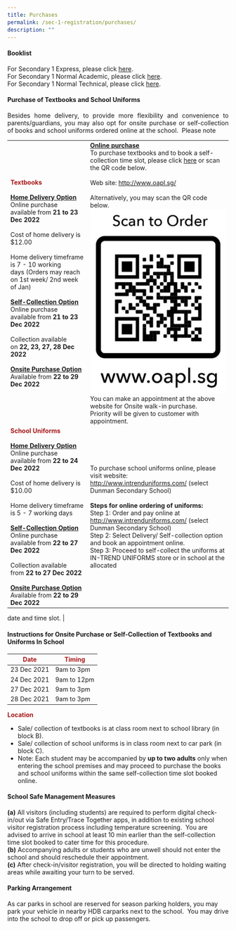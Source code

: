 ```yaml
---
title: Purchases
permalink: /sec-1-registration/purchases/
description: ""
---
```

#### Booklist

For Secondary 1 Express, please click <a href="/files/Sec%201%20Registration/Sec1Exp2023_BookListAndStationeryList.pdf" target="_blank">here</a>.<br>
For Secondary 1 Normal Academic, please click <a href="/files/Sec%201%20Registration/Sec1NA2023_BookListAndStationeryList.pdf" target="_blank">here</a>.<br>
For Secondary 1 Normal Technical, please click <a href="/files/Sec%201%20Registration/Sec1NT2023_BookListAndStationeryList.pdf" target="_blank">here</a>.

#### Purchase of Textbooks and School Uniforms

<p style="text-align: justify;">Besides home delivery, to provide more flexibility and convenience to parents/guardians, you may also opt for onsite purchase or self-collection of books and school uniforms ordered online at the school.  Please note</p>

| | |
| -------- | -------- |
| <span style = "color: #a61818"> <b>Textbooks</b></span><br><br>**<u>Home Delivery Option</u>**<br>Online purchase available from **21 to 23 Dec 2022**<br><br>Cost of home delivery is $12.00<br><br>Home delivery timeframe is 7 - 10 working days (Orders may reach on 1st week/ 2nd week of Jan)<br><br>**<u>Self-Collection Option</u>**<br>Online purchase available from **21 to 23 Dec 2022**<br><br>Collection available on **22, 23, 27, 28 Dec 2022**<br><br>**<u>Onsite Purchase Option</u>**<br>Available from **22 to 29 Dec 2022**     | **<u>Online purchase</u>**<br>To purchase textbooks and to book a self-collection time slot, please click <a href="http://www.oapl.sg/" target="_blank">here</a> or scan the QR code below.<br><br>Web site: <a href="http://www.oapl.sg/" target="_blank">http://www.oapl.sg/</a><br><br>Alternatively, you may scan the QR code below.<br>![](/images/Sec%201%20Registration/OnlinePurchase_OAPL.jpg)<br>You can make an appointment at the above website for Onsite walk-in purchase.<br>Priority will be given to customer with appointment.    |
| <span style = "color: #a61818"> <b>School Uniforms</b></span><br><br>**<u>Home Delivery Option</u>**<br>Online purchase available from **22 to 24 Dec 2022**<br><br>Cost of home delivery is $10.00<br><br>Home delivery timeframe is 5 - 7 working days<br><br>**<u>Self-Collection Option</u>**<br>Online purchase available from **22 to 27 Dec 2022**<br><br>Collection available from **22 to 27 Dec 2022**<br><br>**<u>Onsite Purchase Option</u>**<br>Available from **22 to 29 Dec 2022**     | To purchase school uniforms online, please visit website: <a href="http://www.intrenduniforms.com/" target="_blank">http://www.intrenduniforms.com/</a> (select Dunman Secondary School)<br><br>**Steps for online ordering of uniforms:**<br>Step 1: Order and pay online at <a href="http://www.intrenduniforms.com/" target="_blank">http://www.intrenduniforms.com/</a> (select Dunman Secondary School)<br>Step 2: Select Delivery/ Self-collection option and book an appointment online.<br>Step 3: Proceed to self-collect the uniforms at IN-TREND UNIFORMS store or in school at the allocated

date and time slot.    |



#### Instructions for Onsite Purchase or Self-Collection of Textbooks and Uniforms In School

| <span style = "color: #a61818">Date</span> | <span style = "color: #a61818">Timing</span> |
| -------- | -------- |
| 23 Dec 2021     | 9am to 3pm     |
| 24 Dec 2021    | 9am to 12pm     |
| 27 Dec 2021     | 9am to 3pm     |
| 28 Dec 2021     | 9am to 3pm     |

<span style = "color: #a61818"> <b>Location</b></span><br>
* Sale/ collection of textbooks is at class room next to school library (in block B).<br>
* Sale/ collection of school uniforms is in class room next to car park (in block C).<br>
* Note: Each student may be accompanied by **up to two adults** only when entering the school premises and may proceed to purchase the books and school uniforms within the same self-collection time slot booked online.

#### School Safe Management Measures

**(a)** All visitors (including students) are required to perform digital check-in/out via Safe Entry/Trace Together apps, in addition to existing school visitor registration process including temperature screening.  You are advised to arrive in school at least 10 min earlier than the self-collection time slot booked to cater time for this procedure.<br>
**(b)** Accompanying adults or students who are unwell should not enter the school and should reschedule their appointment.<br>
**(c)** After check-in/visitor registration, you will be directed to holding waiting areas while awaiting your turn to be served.

#### Parking Arrangement

As car parks in school are reserved for season parking holders, you may park your vehicle in nearby HDB carparks next to the school.  You may drive into the school to drop off or pick up passengers.